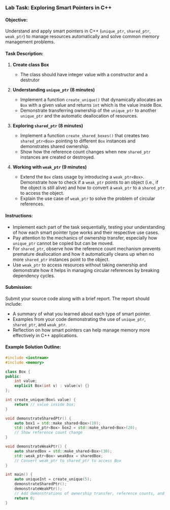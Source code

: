 ### Lab Task: Exploring Smart Pointers in C++

#### Objective:

Understand and apply smart pointers in C++ (`unique_ptr`, `shared_ptr`, `weak_ptr`) to manage resources automatically and solve common memory management problems.

#### Task Description:

1. **Create class Box**

   - The class should have integer value with a constructor and a destrutor

2. **Understanding `unique_ptr` (8 minutes)**

   - Implement a function `create_unique()` that dynamically allocates an `Box` with a given value and returns `int` which is the value inside Box.
   - Demonstrate transferring ownership of the `unique_ptr` to another `unique_ptr` and the automatic deallocation of resources.

3. **Exploring `shared_ptr` (8 minutes)**

   - Implement a function `create_shared_boxes()` that creates two `shared_ptr<Box>` pointing to different `Box` instances and demonstrates shared ownership.
   - Show how the reference count changes when new `shared_ptr` instances are created or destroyed.

4. **Working with `weak_ptr` (9 minutes)**
   - Extend the `Box` class usage by introducing a `weak_ptr<Box>`. Demonstrate how to check if a `weak_ptr` points to an object (i.e., if the object is still alive) and how to convert a `weak_ptr` to a `shared_ptr` to access the object.
   - Explain the use case of `weak_ptr` to solve the problem of circular references.

#### Instructions:

- Implement each part of the task sequentially, testing your understanding of how each smart pointer type works and their respective use cases.
- Pay attention to the mechanics of ownership transfer, especially how `unique_ptr` cannot be copied but can be moved.
- For `shared_ptr`, observe how the reference count mechanism prevents premature deallocation and how it automatically cleans up when no more `shared_ptr` instances point to the object.
- Use `weak_ptr` to access resources without taking ownership and demonstrate how it helps in managing circular references by breaking dependency cycles.

#### Submission:

Submit your source code along with a brief report. The report should include:

- A summary of what you learned about each type of smart pointer.
- Examples from your code demonstrating the use of `unique_ptr`, `shared_ptr`, and `weak_ptr`.
- Reflection on how smart pointers can help manage memory more effectively in C++ applications.

#### Example Solution Outline:

```cpp
#include <iostream>
#include <memory>

class Box {
public:
    int value;
    explicit Box(int v) : value(v) {}
};

int create_unique(Box& value) {
    return // value inside box;
}

void demonstrateSharedPtr() {
    auto box1 = std::make_shared<Box>(10);
    std::shared_ptr<Box> box2 = std::make_shared<Box>(20);
    // Show reference count change
}

void demonstrateWeakPtr() {
    auto sharedBox = std::make_shared<Box>(30);
    std::weak_ptr<Box> weakBox = sharedBox;
    // Convert weak_ptr to shared_ptr to access Box
}

int main() {
    auto uniqueInt = create_unique(5);
    demonstrateSharedPtr();
    demonstrateWeakPtr();
    // Add demonstrations of ownership transfer, reference counts, and weak_ptr usage
    return 0;
}
```
